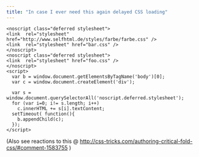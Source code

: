 ```yaml
---
title: "In case I ever need this again delayed CSS loading"
---
```



<pre><code>&lt;noscript class="deferred stylesheet"&gt;
&lt;link  rel="stylesheet" href="http://www.selfhtml.de/styles/farbe/farbe.css" /&gt;
&lt;link  rel="stylesheet" href="bar.css" /&gt;
&lt;/noscript&gt;
&lt;noscript class="deferred stylesheet"&gt;
&lt;link  rel="stylesheet" href="foo.css" /&gt;
&lt;/noscript&gt;
&lt;script&gt;
  var b = window.document.getElementsByTagName('body')[0];
  var c = window.document.createElement('div');

  var s = window.document.querySelectorAll('noscript.deferred.stylesheet');
  for (var i=0; i!= s.length; i++)
    c.innerHTML += s[i].textContent;
  setTimeout( function(){
    b.appendChild(c);
  });
&lt;/script&gt;
</code></pre>

<p>(Also see reactions to this @ <a href="http://css-tricks.com/authoring-critical-fold-css/#comment-1583755">http://css-tricks.com/authoring-critical-fold-css/#comment-1583755</a> )</p>